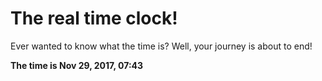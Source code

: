 # The real time clock!

Ever wanted to know what the time is? Well, your journey is about to end!

**The time is Nov 29, 2017, 07:43**